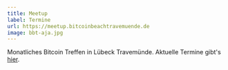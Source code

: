 ```yaml
---
title: Meetup
label: Termine
url: https://meetup.bitcoinbeachtravemuende.de
image: bbt-aja.jpg
---
```


Monatliches Bitcoin Treffen in Lübeck Travemünde. Aktuelle Termine gibt's [hier](https://meetup.bitcoinbeachtravemuende.de).
